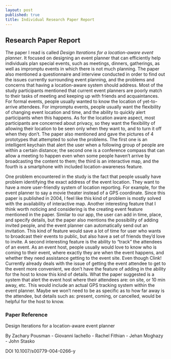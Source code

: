 ```yaml
---
layout: post
published: true
title: Individual Research Paper Report
---
```

## Research Paper Report

The paper I read is called *Design Iterations for a location-aware event planner*. It focused on designing an event planner that can efficiently help individuals plan special events, such as meetings, dinners, gatherings, as well as impromptu events in which there is not much planning. The paper also mentioned a questionnaire and interview conducted in order to find out the issues currently surrounding event planning, and the problems and concerns that having a location-aware system should address. Most of the study participants mentioned that current event planners are poorly match to their tasks of meeting and keeping up with friends and acquaintances. For formal events, people usually wanted to know the location of yet-to-arrive attendees. For impromptu events, people usually want the flexibility of changing event location and time, and the ability to quickly alert participants when this happens. As for the location aware aspect, most participants are concerned about privacy, so they want the flexibility of allowing their location to be seen only when they want to, and to turn it off when they don’t. The paper also mentioned and gave the pictures of 4 prototypes that attempted to solve the problems. The first one is an intelligent keychain that alert the user when a following group of people are within a certain distance; the second one is a conference compass that can allow a meeting to happen even when some people haven’t arrive by broadcasting the content to them; the third is an interactive map, and the fourth is a smartphone with included location-awareness feature.


One problem encountered in the study is the fact that people usually have problem identifying the exact address of the event location. They want to have a more user-friendly system of location reporting. For example, for the event planner to say a movie theater instead of a GPS coordinate. Since this paper is published in 2004, I feel like this kind of problem is mostly solved with the availability of interactive map. Another interesting feature that I think worth noticing and considering is the creating event feature mentioned in the paper. Similar to our app, the user can add in time, place, and specify details, but the paper also mentions the possibility of adding invited people, and the event planner can automatically send out an invitation. This kind of feature would save a lot of time for user who wants to broadcast their events to public, but also have a set of friends they’d love to invite. A second interesting feature is the ability to “track” the attendees of an event. As an event host, people usually would love to know who is coming to their event, where exactly they are when the event happens, and whether they need assistance getting to the event site. Even though Clink! Currently already deals with the issue of getting the event attendee to get to the event more convenient, we don’t have the feature of adding in the ability for the host to know this kind of details. What the paper suggested is a system that alert the event host where their attendees are: on site, or 10 min away, etc. This would include an actual GPS tracking system within the event planner. Maybe we won’t need to be as specific as to how far away is the attendee, but details such as: present, coming, or cancelled, would be helpful for the host to know.

### Paper Reference

Design Iterations for a location-aware event planner

By Zachary Pousman - Giovanni Iachello - Rachel Fithian - Jehan Moghazy - John Stasko

DOI 10.1007/s00779-004-0266-y
